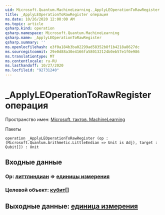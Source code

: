 ```yaml
---
uid: Microsoft.Quantum.MachineLearning._ApplyLEOperationToRawRegister
title: _ApplyLEOperationToRawRegister операция
ms.date: 10/26/2020 12:00:00 AM
ms.topic: article
qsharp.kind: operation
qsharp.namespace: Microsoft.Quantum.MachineLearning
qsharp.name: _ApplyLEOperationToRawRegister
qsharp.summary: ''
ms.openlocfilehash: e3f0a184b3ba02299ad58352b8f1b4218a8627dc
ms.sourcegitcommit: 29e0d88a30e4166fa580132124b0eb57e1f0e986
ms.translationtype: MT
ms.contentlocale: ru-RU
ms.lasthandoff: 10/27/2020
ms.locfileid: "92731240"
---
```

# <a name="_applyleoperationtorawregister-operation"></a>_ApplyLEOperationToRawRegister операция

Пространство имен: [Microsoft. тактов. MachineLearning](xref:Microsoft.Quantum.MachineLearning)

Пакеты [](https://nuget.org/packages/)




```qsharp
operation _ApplyLEOperationToRawRegister (op : (Microsoft.Quantum.Arithmetic.LittleEndian => Unit is Adj), target : Qubit[]) : Unit
```


## <a name="input"></a>Входные данные

### <a name="op--littleendian--unit-adj"></a>Op: [литтлиндиан](xref:Microsoft.Quantum.Arithmetic.LittleEndian) => [единицы измерения](xref:microsoft.quantum.lang-ref.unit)




### <a name="target--qubit"></a>Целевой объект: [кубит](xref:microsoft.quantum.lang-ref.qubit)[]





## <a name="output--unit"></a>Выходные данные: [единица измерения](xref:microsoft.quantum.lang-ref.unit)

